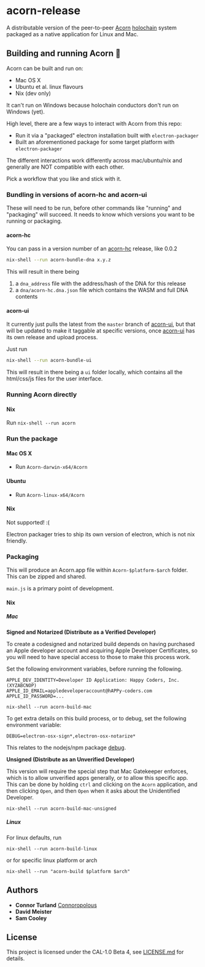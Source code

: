 # acorn-release

A distributable version of the peer-to-peer [Acorn](https://github.com/h-be/acorn-docs) [holochain](https://holochain.org) system packaged as a native application for Linux and Mac.

## Building and running Acorn 🎉

Acorn can be built and run on:

- Mac OS X
- Ubuntu et al. linux flavours
- Nix (dev only)

It can't run on Windows because holochain conductors don't run on Windows (yet).

High level, there are a few ways to interact with Acorn from this repo:

- Run it via a "packaged" electron installation built with `electron-packager`
- Built an aforementioned package for some target platform with `electron-packager`

The different interactions work differently across mac/ubuntu/nix and generally
are NOT compatible with each other.

Pick a workflow that you like and stick with it.

### Bundling in versions of acorn-hc and acorn-ui

These will need to be run, before other commands like "running" and "packaging" will succeed.
It needs to know which versions you want to be running or packaging.

#### acorn-hc

You can pass in a version number of an [acorn-hc](https://github.com/h-be/acorn-hc) release, like 0.0.2
```bash
nix-shell --run acorn-bundle-dna x.y.z
```

This will result in there being

1. a `dna_address` file with the address/hash of the DNA for this release
2. a `dna/acorn-hc.dna.json` file which contains the WASM and full DNA contents

#### acorn-ui

It currently just pulls the latest from the `master` branch of [acorn-ui](https://github.com/h-be/acorn-ui),
but that will be updated to make it taggable at specific versions,
once [acorn-ui](https://github.com/h-be/acorn-ui) has its own release and upload process.

Just run
```bash
nix-shell --run acorn-bundle-ui
```

This will result in there being a `ui` folder locally, which contains all the html/css/js files for the user interface.

### Running Acorn directly

#### Nix

Run `nix-shell --run acorn`

### Run the package

#### Mac OS X

- Run `Acorn-darwin-x64/Acorn`

#### Ubuntu

- Run `Acorn-linux-x64/Acorn`

#### Nix

Not supported! :(

Electron packager tries to ship its own version of electron, which is not nix friendly.

### Packaging

This will produce an Acorn.app file within `Acorn-$platform-$arch` folder. This can be zipped and shared.

`main.js` is a primary point of development.

#### Nix

##### Mac

**Signed and Notarized (Distribute as a Verified Developer)**

To create a codesigned and notarized build depends on having purchased an Apple developer account and acquiring Apple Developer Certificates, so you will need to have special access to those to make this process work.

Set the following environment variables, before running the following.

```
APPLE_DEV_IDENTITY=Developer ID Application: Happy Coders, Inc. (XYZABCNOP)
APPLE_ID_EMAIL=appledeveloperaccount@hAPPy-coders.com
APPLE_ID_PASSWORD=...
```

```
nix-shell --run acorn-build-mac
```

To get extra details on this build process, or to debug, set the following environment variable:

```
DEBUG=electron-osx-sign*,electron-osx-notarize*
```

This relates to the nodejs/npm package [debug](https://www.npmjs.com/package/debug).

**Unsigned (Distribute as an Unverified Developer)**

This version will require the special step that Mac Gatekeeper enforces, which is to allow unverified apps generally,
or to allow this specific app. This can be done by holding `ctrl` and clicking on the `Acorn` application,
and then clicking `Open`, and then `Open` when it asks about the Unidentified Developer.

```
nix-shell --run acorn-build-mac-unsigned
```

##### Linux

For linux defaults, run

```
nix-shell --run acorn-build-linux
```

or for specific linux platform or arch

```
nix-shell --run "acorn-build $platform $arch"
```

## Authors

* **Connor Turland** [Connoropolous](https://github.com/Connoropolous)
* **David Meister**
* **Sam Cooley**

## License

This project is licensed under the CAL-1.0 Beta 4, see [LICENSE.md](./LICENSE.md) for details.
